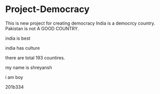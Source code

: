 # Project-Democracy
This is new project for creating democracy
India is a democrcy country.
Pakistan is not A GOOD COUNTRY.


india is best

india has culture

there are total 193 countires.


my name is shreyansh

i am boy

201b334
